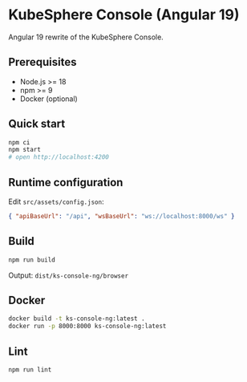 # KubeSphere Console (Angular 19)

Angular 19 rewrite of the KubeSphere Console.

## Prerequisites
- Node.js >= 18
- npm >= 9
- Docker (optional)

## Quick start
```bash
npm ci
npm start
# open http://localhost:4200
```

## Runtime configuration
Edit `src/assets/config.json`:
```json
{ "apiBaseUrl": "/api", "wsBaseUrl": "ws://localhost:8000/ws" }
```

## Build
```bash
npm run build
```
Output: `dist/ks-console-ng/browser`

## Docker
```bash
docker build -t ks-console-ng:latest .
docker run -p 8000:8000 ks-console-ng:latest
```

## Lint
```bash
npm run lint
```